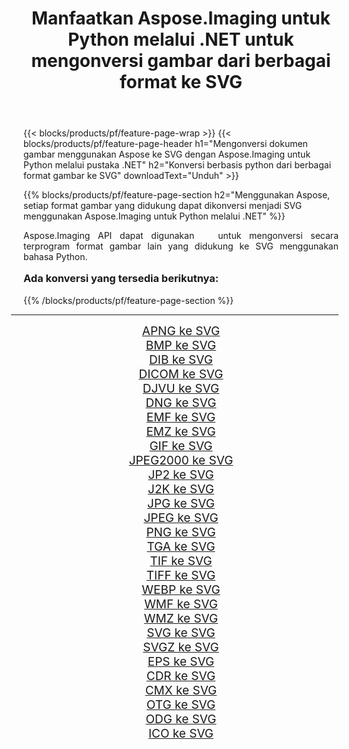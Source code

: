﻿---
title: Manfaatkan Aspose.Imaging untuk Python melalui .NET untuk mengonversi gambar dari berbagai format ke SVG 
weight: 3920
url: /id/python-net/conversion/to/svg/ 
lang: id
langdirlevel: 2
locales: zh-hans,ja,it,ru,de,es,fr,nl,id,lt,pl,pt,vi,tr,ko,zh-hant,ar,hi,th,sv,cs,uk,he
description: Anda dapat menggunakan Aspose.Imaging untuk Python melalui pustaka .NET untuk mengonversi dari berbagai format ke SVG
---

{{< blocks/products/pf/feature-page-wrap >}}
{{< blocks/products/pf/feature-page-header h1="Mengonversi dokumen gambar menggunakan Aspose ke SVG dengan Aspose.Imaging untuk Python melalui pustaka .NET" h2="Konversi berbasis python dari berbagai format gambar ke SVG" downloadText="Unduh" >}}


{{% blocks/products/pf/feature-page-section  h2="Menggunakan Aspose, setiap format gambar yang didukung dapat dikonversi menjadi SVG menggunakan Aspose.Imaging untuk Python melalui .NET" %}}
<p align=justify>Aspose.Imaging API dapat digunakan   untuk mengonversi secara terprogram format gambar lain yang didukung ke SVG menggunakan bahasa Python.</p>
<h3 style="margin-top:16px;">
Ada konversi yang tersedia berikutnya:
</h3>
{{% /blocks/products/pf/feature-page-section %}}
<div class="container-fluid productfamilypage bg-gray">
    <div class="convertypes bg-gray agp-content section">
        <div class="container">
		<hr style="margin-left:-20px;"/>
		<div class="row other-converters" style="gap: 10px;font-size: 19px;text-align:center;">
		    <div class='col-md-3 other-converter remove-lp remove-rp'><a href="/imaging/id/python-net/conversion/apng-to-svg/" style="padding:15px;">APNG ke SVG</a></div>
<div class='col-md-3 other-converter remove-lp remove-rp'><a href="/imaging/id/python-net/conversion/bmp-to-svg/" style="padding:15px;">BMP ke SVG</a></div>
<div class='col-md-3 other-converter remove-lp remove-rp'><a href="/imaging/id/python-net/conversion/dib-to-svg/" style="padding:15px;">DIB ke SVG</a></div>
<div class='col-md-3 other-converter remove-lp remove-rp'><a href="/imaging/id/python-net/conversion/dicom-to-svg/" style="padding:15px;">DICOM ke SVG</a></div>
<div class='col-md-3 other-converter remove-lp remove-rp'><a href="/imaging/id/python-net/conversion/djvu-to-svg/" style="padding:15px;">DJVU ke SVG</a></div>
<div class='col-md-3 other-converter remove-lp remove-rp'><a href="/imaging/id/python-net/conversion/dng-to-svg/" style="padding:15px;">DNG ke SVG</a></div>
<div class='col-md-3 other-converter remove-lp remove-rp'><a href="/imaging/id/python-net/conversion/emf-to-svg/" style="padding:15px;">EMF ke SVG</a></div>
<div class='col-md-3 other-converter remove-lp remove-rp'><a href="/imaging/id/python-net/conversion/emz-to-svg/" style="padding:15px;">EMZ ke SVG</a></div>
<div class='col-md-3 other-converter remove-lp remove-rp'><a href="/imaging/id/python-net/conversion/gif-to-svg/" style="padding:15px;">GIF ke SVG</a></div>
<div class='col-md-3 other-converter remove-lp remove-rp'><a href="/imaging/id/python-net/conversion/jpeg2000-to-svg/" style="padding:15px;">JPEG2000 ke SVG</a></div>
<div class='col-md-3 other-converter remove-lp remove-rp'><a href="/imaging/id/python-net/conversion/jp2-to-svg/" style="padding:15px;">JP2 ke SVG</a></div>
<div class='col-md-3 other-converter remove-lp remove-rp'><a href="/imaging/id/python-net/conversion/j2k-to-svg/" style="padding:15px;">J2K ke SVG</a></div>
<div class='col-md-3 other-converter remove-lp remove-rp'><a href="/imaging/id/python-net/conversion/jpg-to-svg/" style="padding:15px;">JPG ke SVG</a></div>
<div class='col-md-3 other-converter remove-lp remove-rp'><a href="/imaging/id/python-net/conversion/jpeg-to-svg/" style="padding:15px;">JPEG ke SVG</a></div>
<div class='col-md-3 other-converter remove-lp remove-rp'><a href="/imaging/id/python-net/conversion/png-to-svg/" style="padding:15px;">PNG ke SVG</a></div>
<div class='col-md-3 other-converter remove-lp remove-rp'><a href="/imaging/id/python-net/conversion/tga-to-svg/" style="padding:15px;">TGA ke SVG</a></div>
<div class='col-md-3 other-converter remove-lp remove-rp'><a href="/imaging/id/python-net/conversion/tif-to-svg/" style="padding:15px;">TIF ke SVG</a></div>
<div class='col-md-3 other-converter remove-lp remove-rp'><a href="/imaging/id/python-net/conversion/tiff-to-svg/" style="padding:15px;">TIFF ke SVG</a></div>
<div class='col-md-3 other-converter remove-lp remove-rp'><a href="/imaging/id/python-net/conversion/webp-to-svg/" style="padding:15px;">WEBP ke SVG</a></div>
<div class='col-md-3 other-converter remove-lp remove-rp'><a href="/imaging/id/python-net/conversion/wmf-to-svg/" style="padding:15px;">WMF ke SVG</a></div>
<div class='col-md-3 other-converter remove-lp remove-rp'><a href="/imaging/id/python-net/conversion/wmz-to-svg/" style="padding:15px;">WMZ ke SVG</a></div>
<div class='col-md-3 other-converter remove-lp remove-rp'><a href="/imaging/id/python-net/conversion/svg-to-svg/" style="padding:15px;">SVG ke SVG</a></div>
<div class='col-md-3 other-converter remove-lp remove-rp'><a href="/imaging/id/python-net/conversion/svgz-to-svg/" style="padding:15px;">SVGZ ke SVG</a></div>
<div class='col-md-3 other-converter remove-lp remove-rp'><a href="/imaging/id/python-net/conversion/eps-to-svg/" style="padding:15px;">EPS ke SVG</a></div>
<div class='col-md-3 other-converter remove-lp remove-rp'><a href="/imaging/id/python-net/conversion/cdr-to-svg/" style="padding:15px;">CDR ke SVG</a></div>
<div class='col-md-3 other-converter remove-lp remove-rp'><a href="/imaging/id/python-net/conversion/cmx-to-svg/" style="padding:15px;">CMX ke SVG</a></div>
<div class='col-md-3 other-converter remove-lp remove-rp'><a href="/imaging/id/python-net/conversion/otg-to-svg/" style="padding:15px;">OTG ke SVG</a></div>
<div class='col-md-3 other-converter remove-lp remove-rp'><a href="/imaging/id/python-net/conversion/odg-to-svg/" style="padding:15px;">ODG ke SVG</a></div>
<div class='col-md-3 other-converter remove-lp remove-rp'><a href="/imaging/id/python-net/conversion/ico-to-svg/" style="padding:15px;">ICO ke SVG</a></div>
                </div>
        </div>
    </div>
</div>
<br/>

